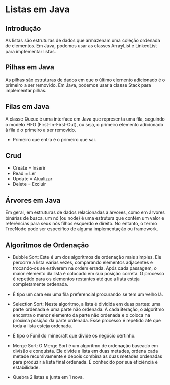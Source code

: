 # Listas em Java

## Introdução

As listas são estruturas de dados que armazenam uma coleção
ordenada de elementos. Em Java, podemos usar as classes ArrayList e LinkedList para implementar listas.

## Pilhas em Java

As pilhas são estruturas de dados em que o último elemento
adicionado é o primeiro a ser removido. Em Java, podemos usar a
classe Stack para implementar pilhas.

## Filas em Java

A classe Queue é uma interface em Java que representa uma fila, seguindo o modelo FIFO (First-In-First-Out), ou seja, o primeiro elemento adicionado à fila é o primeiro a ser removido.

- Primeiro que entra é o primeiro que sai.

## Crud

- Create = Inserir
- Read = Ler
- Update = Atualizar
- Delete = Excluir

## Árvores em Java

Em geral, em estruturas de dados relacionadas a árvores, como em árvores binárias de busca, um nó (ou node) é uma estrutura que contém um valor e referências para seus nós filhos esquerdo e direito. No entanto, o termo TreeNode pode ser específico de alguma implementação ou framework.

## Algoritmos de Ordenação

- Bubble Sort: Este é um dos algoritmos de ordenação mais simples. Ele percorre a lista várias vezes, comparando elementos adjacentes e trocando-os se estiverem na ordem errada. Após cada passagem, o maior elemento da lista é colocado em sua posição correta. O processo é repetido para os elementos restantes até que a lista esteja completamente ordenada.
- É tipo um cara em uma fila preferencial procurando se tem um velho lá.

- Selection Sort: Neste algoritmo, a lista é dividida em duas partes: uma parte ordenada e uma parte não ordenada. A cada iteração, o algoritmo encontra o menor elemento da parte não ordenada e o coloca na próxima posição da parte ordenada. Esse processo é repetido até que toda a lista esteja ordenada.
- É tipo o Funil do minecraft que divide os negócio certinho.

- Merge Sort: O Merge Sort é um algoritmo de ordenação baseado em divisão e conquista. Ele divide
a lista em duas metades, ordena cada metade recursivamente e depois combina as duas metades ordenadas para produzir a lista final ordenada. É conhecido por sua eficiência e estabilidade.
- Quebra 2 listas e junta em 1 nova.
